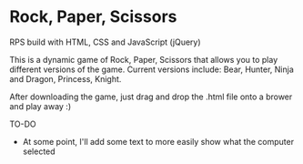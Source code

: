 # Rock, Paper, Scissors
RPS build with HTML, CSS and JavaScript (jQuery)

This is a dynamic game of Rock, Paper, Scissors that allows you to play different versions of the game.
Current versions include: Bear, Hunter, Ninja and Dragon, Princess, Knight.

After downloading the game, just drag and drop the .html file onto a brower and play away :)

TO-DO
- At some point, I'll add some text to more easily show what the computer selected
